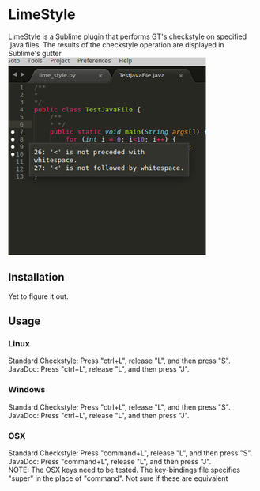 # LimeStyle
LimeStyle is a Sublime plugin that performs GT's checkstyle on specified .java
files. The results of the checkstyle operation are displayed in Sublime's gutter.  
![Screen shot](https://github.com/kauboy26/LimeStyle/blob/master/screen_shot.png)

## Installation
Yet to figure it out.

## Usage
### Linux
Standard Checkstyle: Press "ctrl+L", release "L", and then press "S".  
JavaDoc: Press "ctrl+L", release "L", and then press "J".
### Windows
Standard Checkstyle: Press "ctrl+L", release "L", and then press "S".  
JavaDoc: Press "ctrl+L", release "L", and then press "J".
### OSX
Standard Checkstyle: Press "command+L", release "L", and then press "S".  
JavaDoc: Press "command+L", release "L", and then press "J".  
NOTE: The OSX keys need to be tested. The key-bindings file specifies "super" in
the place of "command". Not sure if these are equivalent
